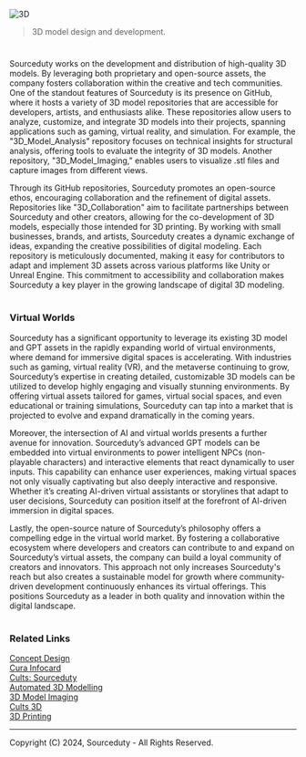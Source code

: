 ![3D](https://github.com/sourceduty/3D_Collaboration/assets/123030236/d6af6a4f-431f-415c-adf8-9fa5de0fce61)

> 3D model design and development.

#

Sourceduty works on the development and distribution of high-quality 3D models. By leveraging both proprietary and open-source assets, the company fosters collaboration within the creative and tech communities. One of the standout features of Sourceduty is its presence on GitHub, where it hosts a variety of 3D model repositories that are accessible for developers, artists, and enthusiasts alike. These repositories allow users to analyze, customize, and integrate 3D models into their projects, spanning applications such as gaming, virtual reality, and simulation. For example, the "3D_Model_Analysis" repository focuses on technical insights for structural analysis, offering tools to evaluate the integrity of 3D models. Another repository, "3D_Model_Imaging," enables users to visualize .stl files and capture images from different views.

Through its GitHub repositories, Sourceduty promotes an open-source ethos, encouraging collaboration and the refinement of digital assets. Repositories like "3D_Collaboration" aim to facilitate partnerships between Sourceduty and other creators, allowing for the co-development of 3D models, especially those intended for 3D printing. By working with small businesses, brands, and artists, Sourceduty creates a dynamic exchange of ideas, expanding the creative possibilities of digital modeling. Each repository is meticulously documented, making it easy for contributors to adapt and implement 3D assets across various platforms like Unity or Unreal Engine. This commitment to accessibility and collaboration makes Sourceduty a key player in the growing landscape of digital 3D modeling.

#
### Virtual Worlds

Sourceduty has a significant opportunity to leverage its existing 3D model and GPT assets in the rapidly expanding world of virtual environments, where demand for immersive digital spaces is accelerating. With industries such as gaming, virtual reality (VR), and the metaverse continuing to grow, Sourceduty’s expertise in creating detailed, customizable 3D models can be utilized to develop highly engaging and visually stunning environments. By offering virtual assets tailored for games, virtual social spaces, and even educational or training simulations, Sourceduty can tap into a market that is projected to evolve and expand dramatically in the coming years.

Moreover, the intersection of AI and virtual worlds presents a further avenue for innovation. Sourceduty’s advanced GPT models can be embedded into virtual environments to power intelligent NPCs (non-playable characters) and interactive elements that react dynamically to user inputs. This capability can enhance user experiences, making virtual spaces not only visually captivating but also deeply interactive and responsive. Whether it’s creating AI-driven virtual assistants or storylines that adapt to user decisions, Sourceduty can position itself at the forefront of AI-driven immersion in digital spaces.

Lastly, the open-source nature of Sourceduty’s philosophy offers a compelling edge in the virtual world market. By fostering a collaborative ecosystem where developers and creators can contribute to and expand on Sourceduty’s virtual assets, the company can build a loyal community of creators and innovators. This approach not only increases Sourceduty's reach but also creates a sustainable model for growth where community-driven development continuously enhances its virtual offerings. This positions Sourceduty as a leader in both quality and innovation within the digital landscape.

#
### Related Links

[Concept Design](https://github.com/sourceduty/Concept_Design)
<br>
[Cura Infocard](https://github.com/sourceduty/Cura_Infocard)
<br>
[Cults: Sourceduty](https://cults3d.com/en/users/sourceduty)
<br>
[Automated 3D Modelling](https://github.com/sourceduty/Automated_3D_Modelling)
<br>
[3D Model Imaging](https://github.com/sourceduty/3D_Model_Imaging)
<br>
[Cults 3D](https://github.com/sourceduty/Cults_3D)
<br>
[3D Printing](https://github.com/sourceduty/3D_Printing)

***
Copyright (C) 2024, Sourceduty - All Rights Reserved.
